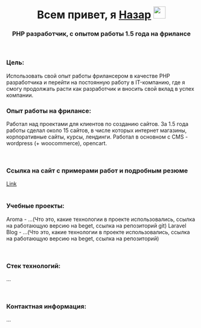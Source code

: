 <h1 align="center">Всем привет, я <a href="##" target="_blank">Назар</a> 
<img src="https://github.com/blackcater/blackcater/raw/main/images/Hi.gif" height="32"/></h1>
<h3 align="center">PHP разработчик, с опытом работы 1.5 года на фрилансе</h3>
<br>
<h3>Цель:</h3>
<p>Использовать свой опыт работы фрилансером в качестве PHP разработчика и перейти на постоянную работу в IT-компанию, где я смогу продолжать расти как разработчик и вносить свой вклад в успех компании.</p>
<h3>Опыт работы на фрилансе:</h3>
<p>Работал над проектами для клиентов по созданию сайтов. За 1.5 года работы сделал около 15 сайтов, в числе которых интернет магазины, корпоративные сайты, курсы, лендинги. Работал в основном с CMS - wordpress (+ woocommerce), opencart.</p>
<br>
<h3>Ссылка на сайт с примерами работ и подробным резюме</h3>
<a href="##">Link</a>
<br><br>
<h3>Учебные проекты:</h3>
<p>Aroma - ...(Что это, какие технологии в проекте использовались, ссылка на работающую версию на beget, ссылка на репозиторий git)
Laravel Blog - ...(Что это, какие технологии в проекте использовались, ссылка на работающую версию на beget, ссылка на репозиторий)</p>
<br>
<h3>Стек технологий:</h3>
<p>...</p>
<br>
<h3>Контактная информация:</h3>
<p>...</p>
